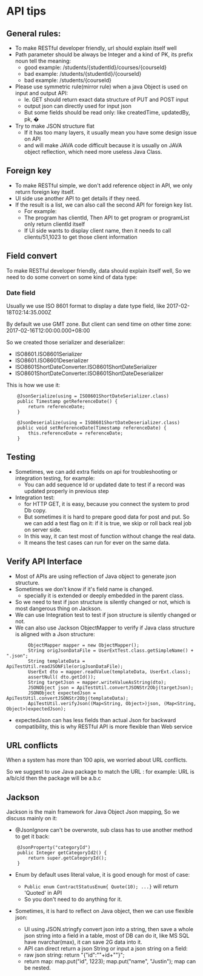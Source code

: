# API tips

## General rules:
+ To make RESTful developer friendly, url should explain itself well
+ Path parameter should be always be Integer and a kind of PK,  its prefix noun tell the meaning:
	+ good example: /students/{studentId}/courses/{courseId}
	+ bad example: /students/{studentId}/{courseId}
	+ bad example: /students/{courseId}
+ Please use symmetric rule(mirror rule) when a java Object is used on input and output API:
	+ Ie. GET should return exact data structure of PUT and POST input
	+ output json can directly used for input json	
	+ But some fields should be read only: like createdTime, updatedBy, pk, �
+ Try to make JSON structure flat
	+ If it has too many layers, it usually mean you have some design issue on API 
	+ and will make JAVA code difficult because it is usually on JAVA object reflection, which need more useless Java Class.
	
## Foreign key
+ To make RESTful simple, we don't add reference object in API, we only return foreign key itself.
+ UI side use another API to get details if they need.
+ If the result is a list, we can also call the second API for foreign key list.
	+ For example:
	+ The program has clientId, Then API to get program or programList only return clientId itself
	+ If UI side wants to display client name, then it needs to call  clients/51,1023 to get those client information
	
## Field convert
To make RESTful developer friendly, data should explain itself well, So we need to do some convert on some kind of data type:

### Date field
Usually we use ISO 8601 format to display a date type field, like 2017-02-18T02:14:35.000Z

By default we use GMT zone. But client can send time on other time zone:  2017-02-16T12:00:00.000+08:00

So we created those serializer and deserializer:
+ ISO8601.ISO8601Serializer
+ ISO8601.ISO8601Deserializer
+ ISO8601ShortDateConverter.ISO8601ShortDateSerializer
+ ISO8601ShortDateConverter.ISO8601ShortDateDeserializer

 
This is how we use it:
```
	@JsonSerialize(using = ISO8601ShortDateSerializer.class)
	public Timestamp getReferenceDate() {	
		return referenceDate;
	}
```
 
```
	@JsonDeserialize(using = ISO8601ShortDateDeserializer.class)
	public void setReferenceDate(Timestamp referenceDate) {
		this.referenceDate = referenceDate;
	}	
```	

## Testing

+ Sometimes, we can add extra fields on api for troubleshooting or integration testing, for example: 
	+ You can add sequence Id or updated date to test if a record was updated properly in previous step
+ Integration test: 
	+ for HTTP GET, it is easy, because you connect the system to prod Db copy. 
	+ But sometimes it is hard to prepare good data for post and put. So we can add a test flag on it: if it is true, we skip or roll back real job on server side. 
	+ In this way, it can test most of function without change the real data.
	+ It means the test cases can run for ever on the same data.


## Verify API Interface
+ Most of APIs are using reflection of Java object to generate json structure. 
+ Sometimes we don't know if it's field name is changed.
	+ specially it is extended or deeply embedded in the parent class.
+ So we need to test if json structure is silently changed or not, which is most dangerous thing on Jackson.
+ We can use Integration test to test if json structure is silently changed or not.
+ We can also use Jackson ObjectMapper to verify if Java class structure is aligned with a Json structure:
```
    	ObjectMapper mapper = new ObjectMapper();    	
        String origJsonDataFile = UserExtTest.class.getSimpleName() + ".json";
        String templateData = ApiTestUtil.readJSONFile(origJsonDataFile);
        UserExt dto = mapper.readValue(templateData, UserExt.class);        
       	assertNull( dto.getId());
        String targetJson = mapper.writeValueAsString(dto);        
        JSONObject json = ApiTestUtil.convertJSONStr2Obj(targetJson);
        JSONObject expectedJson = ApiTestUtil.convertJSONStr2Obj(templateData);
        ApiTestUtil.verifyJson((Map<String, Object>)json, (Map<String, Object>)expectedJson);
```	
+ expectedJson can has less fields than actual Json for backward compatibility, this is why RESTful API is more flexible than Web service  

## URL conflicts
When a system has more than 100 apis, we worried about URL conflicts.

So we suggest to use Java package to match the URL :  for example: URL is a/b/c/d then the package will be a.b.c
		
## Jackson
Jackson is the main framework for Java Object Json mapping, So we discuss mainly on it:

+ @JsonIgnore can't be overwrote, sub class has to use another method to get it back:	        
```
    @JsonProperty("categoryId")
    public Integer getCategoryId2() {
        return super.getCategoryId();
    }
```
+ Enum by default uses literal value, it is good enough for most of case:
	+ `Public enum ContractStatusEnum{ Quote(10); ...}` will return 'Quoted' in API
	+ So you don't need to do anything for it.

+ Sometimes, it is hard to reflect on Java object, then we can use flexible json:
	+ UI using JSON.stringfy convert json into a string, then save a whole json string into a field in a table, most of DB can do it, like MS SQL have nvarchar(max), it can save 2G data into it.
	+ API can direct return a json String or input a json string on a field:
	+ raw json string: return "{\"id\":\""+id+"\"}";
	+ return map: map.put("id", 1223); map.put("name", "Justin"); map can be nested.
